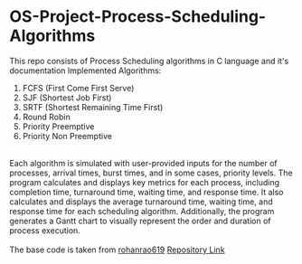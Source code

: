 # OS-Project-Process-Scheduling-Algorithms
This repo consists of Process Scheduling algorithms in C language and it's documentation
Implemented Algorithms:<br>
1. FCFS (First Come First Serve)
2. SJF (Shortest Job First)
3. SRTF (Shortest Remaining Time First)
4. Round Robin
5. Priority Preemptive
6. Priority Non Preemptive
<br>
Each algorithm is simulated with user-provided inputs for the number of processes, arrival times, burst times, and in some cases, priority levels. The program calculates and displays key metrics for each process, including completion time, turnaround time, waiting time, and response time. It also calculates and displays the average turnaround time, waiting time, and response time for each scheduling algorithm. Additionally, the program generates a Gantt chart to visually represent the order and duration of process execution.<br><br>
The base code is taken from <a href="https://github.com/rohanrao619">rohanrao619</a> <a href="https://github.com/rohanrao619/Operating_System_Algorithms">Repository Link</a>
